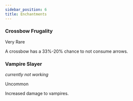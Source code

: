 ```yaml
---
sidebar_position: 6
title: Enchantments
---
```


### Crossbow Frugality
Very Rare

A crossbow has a 33%-20% chance to not consume arrows.
### Vampire Slayer
*currently not working*

Uncommon

Increased damage to vampires.
